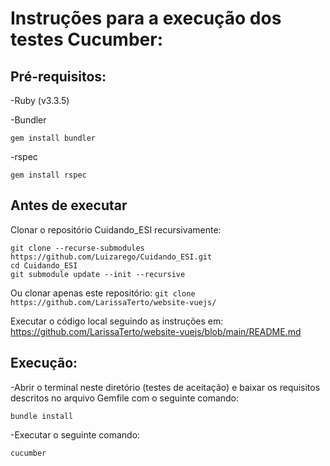 # Instruções para a execução dos testes Cucumber:

## Pré-requisitos:

-Ruby (v3.3.5)

-Bundler
```
gem install bundler
```

-rspec 
```
gem install rspec
```

## Antes de executar
Clonar o repositório Cuidando_ESI recursivamente:
```
git clone --recurse-submodules https://github.com/Luizarego/Cuidando_ESI.git
cd Cuidando_ESI
git submodule update --init --recursive
```



Ou clonar apenas este repositório:
```git clone https://github.com/LarissaTerto/website-vuejs/```

Executar o código local seguindo as instruções em: https://github.com/LarissaTerto/website-vuejs/blob/main/README.md

## Execução:
-Abrir o terminal neste diretório (testes de aceitação) e baixar os requisitos descritos no arquivo Gemfile com o seguinte comando:
```
bundle install
```

-Executar o seguinte comando:
```
cucumber
```


